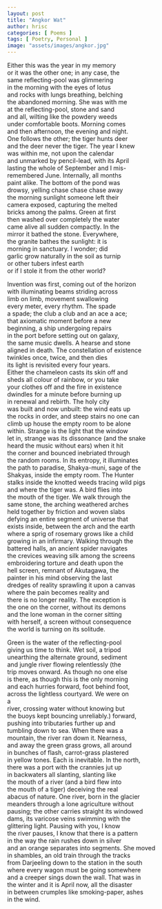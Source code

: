 ```yaml
---
layout: post
title: "Angkor Wat"
author: hrisc
categories: [ Poems ]
tags: [ Poetry, Personal ]
image: "assets/images/angkor.jpg"
---
```


Either this was the year in my memory  
or it was the other one; in any case, the   
same reflecting-pool was glimmering  
in the morning with the eyes of lotus   
and rocks with lungs breathing, belching  
the abandoned morning. She was with me  
at the reflecting-pool, stone and sand  
and all, wilting like the powdery weeds  
under comfortable boots. Morning comes  
and then afternoon, the evening and night.  
One follows the other; the tiger hunts deer  
and the deer never the tiger. The year I knew  
was within me, not upon the calendar  
and unmarked by pencil-lead, with its April  
lasting the whole of September and I mis-  
remembered June. Internally, all months  
paint alike. The bottom of the pond was  
drowsy, yelling chase chase chase away  
the morning sunlight someone left their  
camera exposed, capturing the melted  
bricks among the palms. Green at first   
then washed over completely the water  
came alive all sudden compactly. In the   
mirror it bathed the stone. Everywhere,  
the granite bathes the sunlight: it is  
morning in sanctuary. I wonder; did  
garlic grow naturally in the soil as turnip  
or other tubers infest earth  
or if I stole it from the other world?  
  
Invention was first, coming out of the horizon  
with illuminating beams striding across  
limb on limb, movement swallowing  
every meter, every rhythm. The spade  
a spade; the club a club and an ace a ace;  
that axiomatic moment before a new  
beginning, a ship undergoing repairs   
in the port before setting out on galaxy,  
the same music dwells. A hearse and stone  
aligned in death. The constellation of existence   
twinkles once, twice, and then dies  
its light is revisited every four years.   
Either the chameleon casts its skin off and  
sheds all colour of rainbow, or you take  
your clothes off and the fire in existence  
dwindles for a minute before burning up  
in renewal and rebirth. The holy city  
was built and now unbuilt: the wind eats up  
the rocks in order, and steep stairs no one can  
climb up house the empty room to be alone  
within. Strange is the light that the window  
let in, strange was its dissonance (and the snake  
heard the music without ears) when it hit  
the corner and bounced inebriated through  
the random rooms. In its entropy, it illuminates  
the path to paradise, Shakya-muni, sage of the  
Shakyas, inside the empty room. The Hunter  
stalks inside the knotted weeds tracing wild pigs  
and where the tiger was. A bird flies into  
the mouth of the tiger. We walk through the  
same stone, the arching weathered arches  
held together by friction and woven slabs  
defying an entire segment of universe that  
exists inside, between the arch and the earth  
where a sprig of rosemary grows like a child  
growing in an infirmary. Walking through the  
battered halls, an ancient spider navigates   
the crevices weaving silk among the screens  
embroidering torture and death upon the  
hell screen, remnant of Akutagawa, the   
painter in his mind observing the last  
dredges of reality sprawling it upon a canvas  
where the pain becomes reality and  
there is no longer reality. The exception is  
the one on the corner, without its demons  
and the lone woman in the corner sitting  
with herself, a screen without consequence  
the world is turning on its solitude.   
  
Green is the water of the reflecting-pool  
giving us time to think. Wet soil, a tripod  
unearthing the alternate ground, sediment  
and jungle river flowing relentlessly (the   
trip moves onward. As though no one else  
is there, as though this is the only morning  
and each hurries forward, foot behind foot,  
across the lightless courtyard. We were on   
a  
river, crossing water without knowing but  
the buoys kept bouncing unreliably.) forward,  
pushing into tributaries further up and  
tumbling down to sea. When there was a   
mountain, the river ran down it. Nearness,  
and away the green grass grows, all around  
in bunches of flash, carrot-grass plastered  
in yellow tones. Each is inevitable. In the north,  
there was a port with the crannies jut up   
in backwaters all slanting, slanting like  
the mouth of a river (and a bird flew into  
the mouth of a tiger) deceiving the real  
abacus of nature. One river, born in the glacier  
meanders through a lone agriculture without  
pausing; the other carries straight its windowed  
dams, its varicose veins swimming with the  
glittering light. Pausing with you, I know  
the river pauses, I know that there is a pattern  
in the way the rain rushes down in silver  
and an orange separates into segments. She moved  
in shambles, an old train through the tracks   
from Darjeeling down to the station in the south  
where every wagon must be going somewhere  
and a creeper sings down the wall. That was in  
the winter and it is April now, all the disaster  
in between crumples like smoking-paper, ashes  
in the wind.   
